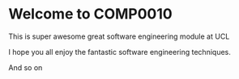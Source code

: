 # Welcome to COMP0010

This is super awesome great software engineering module at UCL

I hope you all enjoy the fantastic software engineering techniques.

And so on
